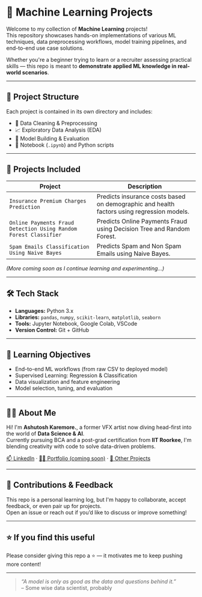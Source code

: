 # 🧠 Machine Learning Projects

Welcome to my collection of **Machine Learning** projects!  
This repository showcases hands-on implementations of various ML techniques, data preprocessing workflows, model training pipelines, and end-to-end use case solutions.

Whether you're a beginner trying to learn or a recruiter assessing practical skills — this repo is meant to **demonstrate applied ML knowledge in real-world scenarios**.

---

## 📂 Project Structure

Each project is contained in its own directory and includes:
- 🧹 Data Cleaning & Preprocessing
- 📈 Exploratory Data Analysis (EDA)
- 🤖 Model Building & Evaluation
- 📁 Notebook (`.ipynb`) and Python scripts

---

## 🚀 Projects Included

| Project | Description |
|--------|-------------|
| `Insurance Premium Charges Prediction` | Predicts insurance costs based on demographic and health factors using regression models. |
| `Online Payments Fraud Detection Using Random Forest Classifier` | Predicts Online Payments Fraud using Decision Tree and Random Forest. |
| `Spam Emails Classification Using Naive Bayes` | Predicts Spam and Non Spam Emails using Naive Bayes. |

*(More coming soon as I continue learning and experimenting...)*

---

## 🛠 Tech Stack

- **Languages:** Python 3.x
- **Libraries:** `pandas`, `numpy`, `scikit-learn`, `matplotlib`, `seaborn`
- **Tools:** Jupyter Notebook, Google Colab, VSCode
- **Version Control:** Git + GitHub

---

## 🧠 Learning Objectives

- End-to-end ML workflows (from raw CSV to deployed model)
- Supervised Learning: Regression & Classification
- Data visualization and feature engineering
- Model selection, tuning, and evaluation

---

## 👨‍💻 About Me

Hi! I'm **Ashutosh Karemore.**, a former VFX artist now diving head-first into the world of **Data Science & AI**.  
Currently pursuing BCA and a post-grad certification from **IIT Roorkee**, I'm blending creativity with code to solve data-driven problems.

[📫 LinkedIn](https://www.linkedin.com/in/ashutoshkaremore) · [🧑‍💻 Portfolio (coming soon)]() · [📂 Other Projects](https://github.com/ashutoshkaremore)

---

## 🤝 Contributions & Feedback

This repo is a personal learning log, but I'm happy to collaborate, accept feedback, or even pair up for projects.  
Open an issue or reach out if you’d like to discuss or improve something!

---

## ⭐ If you find this useful

Please consider giving this repo a ⭐ — it motivates me to keep pushing more content!

---

> _“A model is only as good as the data and questions behind it.”_  
> – Some wise data scientist, probably

